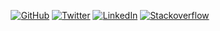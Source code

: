 <!--
**shivamkrpandey/shivamkrpandey** is a ✨ _special_ ✨ repository because its `README.md` (this file) appears on your GitHub profile.

Here are some ideas to get you started:

- 🔭 I’m currently working on ...
- 🌱 I’m currently learning ...
- 👯 I’m looking to collaborate on ...
- 🤔 I’m looking for help with ...
- 💬 Ask me about ...
- 📫 How to reach me: ...
- 😄 Pronouns: ...
- ⚡ Fun fact: ...
-->
<p align="center">
	<a href="https://github.com/shivamkrpandey"><img src="https://img.shields.io/github/followers/shivamkrpandey?label=GitHub&style=social" alt="GitHub"></a>
	<a href="https://twitter.com/shivamkrpandey"><img src="https://img.shields.io/twitter/follow/shivamkrpandey?label=Twitter&style=social" alt="Twitter"></a>
	<a href="https://www.linkedin.com/in/shivamkrpandey"><img src="https://img.shields.io/badge/LinkedIn--_.svg?style=social&logo=linkedin" alt="LinkedIn"></a>
	<a href="https://img.shields.io/stackexchange/stackoverflow/r/6673165?style=social"><img src="https://img.shields.io/stackexchange/stackoverflow/r/6673165?style=social" alt="Stackoverflow"></a>
	
</p>
